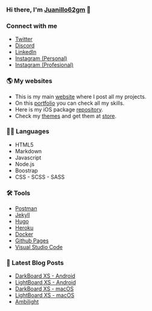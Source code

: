 ### Hi there, I'm [Juanillo62gm][website] 👋

### Connect with me

- [Twitter][twitter]
- [Discord][discord]
- [LinkedIn][linkedin]
- [Instagram (Personal)][instagram]
- [Instagram (Profesional)][instagrampro]

### 🌎 My websites
- This is my main [website][website] where I post all my projects.
- On this [portfolio][portfolio] you can check all my skills.
- Here is my iOS package [repository][repo].
- Check my [themes][themes] and get them at [store][store].

### 👨‍💻 Languages
- HTML5
- Markdown
- Javascript
- Node.js
- Boostrap
- CSS - SCSS - SASS

### 🛠️ Tools
- [Postman](https://www.postman.com/)
- [Jekyll](https://jekyllrb.com/)
- [Hugo](https://gohugo.io/)
- [Heroku](https://www.heroku.com/)
- [Docker](https://www.docker.com/)
- [Github Pages](https://pages.github.com/)
- [Visual Studio Code](https://code.visualstudio.com/)

### 📕 Latest Blog Posts
<!-- BLOG-POST-LIST:START -->
- [DarkBoard XS - Android](https://juanillo62gm.com/projects/darkboardxs-android/)
- [LightBoard XS - Android](https://juanillo62gm.com/projects/lightboardxs-android/)
- [DarkBoard XS - macOS](https://juanillo62gm.com/projects/darkboardxs-macos/)
- [LightBoard XS - macOS](https://juanillo62gm.com/projects/lightboardxs-macos/)
- [Ambilight](https://juanillo62gm.com/projects/ambilight/)
<!-- BLOG-POST-LIST:END -->

[website]: http://bit.ly/3a1GfB3
[portfolio]: https://bit.ly/3is5CCV
[themes]: https://bit.ly/2SiA33O
[repo]: https://bit.ly/3cry7gv
[store]: https://bit.ly/2RDoKTG
[twitter]: http://bit.ly/2rwLh3H
[instagram]: http://bit.ly/2RR2Y9E
[instagrampro]: https://bit.ly/34ZVQQu
[discord]: https://bit.ly/308C5Eb
[linkedin]: https://bit.ly/3g3Nhus
